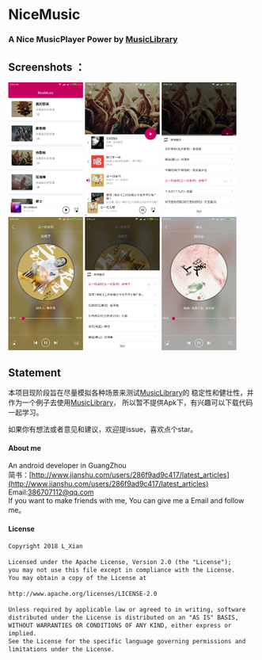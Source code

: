 # NiceMusic

### A Nice MusicPlayer Power by [MusicLibrary](https://github.com/lizixian18/MusicLibrary)

## Screenshots ：
<a href="art/image_1.png"><img src="art/image_1.png" width="30%"/></a>
<a href="art/image_2.png"><img src="art/image_2.png" width="30%"/></a> 
<a href="art/image_3.png"><img src="art/image_3.png" width="30%"/></a>
<a href="art/image_4.png"><img src="art/image_4.png" width="30%"/></a>
<a href="art/image_5.png"><img src="art/image_5.png" width="30%"/></a> 
<a href="art/ic_gif.gif"><img src="art/ic_gif.gif" width="30%"/></a>

## Statement
本项目现阶段旨在尽量模拟各种场景来测试[MusicLibrary](https://github.com/lizixian18/MusicLibrary)的
稳定性和健壮性，并作为一个例子去使用[MusicLibrary](https://github.com/lizixian18/MusicLibrary)，
所以暂不提供Apk下，有兴趣可以下载代码一起学习。


如果你有想法或者意见和建议，欢迎提issue，喜欢点个star。

#### About me
An android developer in GuangZhou  
简书：[http://www.jianshu.com/users/286f9ad9c417/latest_articles](http://www.jianshu.com/users/286f9ad9c417/latest_articles)   
Email:386707112@qq.com  
If you want to make friends with me, You can give me a Email and follow me。

#### License
```
Copyright 2018 L_Xian   

Licensed under the Apache License, Version 2.0 (the "License");  
you may not use this file except in compliance with the License.  
You may obtain a copy of the License at  

http://www.apache.org/licenses/LICENSE-2.0  

Unless required by applicable law or agreed to in writing, software  
distributed under the License is distributed on an "AS IS" BASIS,  
WITHOUT WARRANTIES OR CONDITIONS OF ANY KIND, either express or implied.  
See the License for the specific language governing permissions and  
limitations under the License.
```
